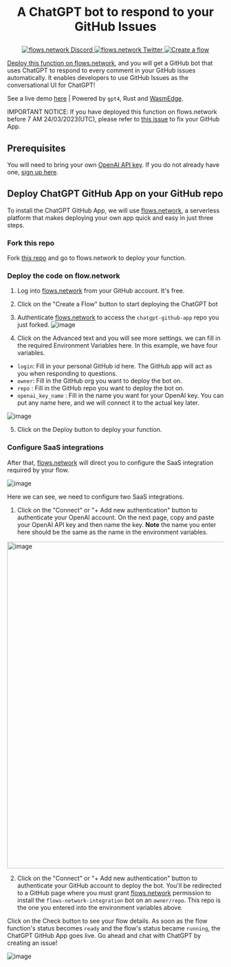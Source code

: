 # <p align="center">A ChatGPT bot to respond to your GitHub Issues</p>

<p align="center">
  <a href="https://discord.gg/ccZn9ZMfFf">
    <img src="https://img.shields.io/badge/chat-Discord-7289DA?logo=discord" alt="flows.network Discord">
  </a>
  <a href="https://twitter.com/flows_network">
    <img src="https://img.shields.io/badge/Twitter-1DA1F2?logo=twitter&amp;logoColor=white" alt="flows.network Twitter">
  </a>
   <a href="https://flows.network/flow/new">
    <img src="https://img.shields.io/website?up_message=deploy&url=https%3A%2F%2Fflows.network%2Fflow%2Fnew" alt="Create a flow">
  </a>
</p>

[Deploy this function on flows.network](#deploy-chatgpt-github-app-on-your-github-repo), and you will get a GitHub bot that uses ChatGPT to respond to every comment in your GitHub issues automatically. It enables developers to use GitHub Issues as the conversational UI for ChatGPT!

See a live demo [here](https://github.com/second-state/chat-with-chatgpt/) | Powered by `gpt4`, Rust and [WasmEdge](https://github.com/WasmEdge/WasmEdge).

IMPORTANT NOTICE: If you have deployed this function on flows.network before 7 AM 24/03/2023(UTC), please refer to [this issue](https://github.com/flows-network/chatgpt-github-app/issues/4) to fix your GitHub App.

## Prerequisites 

You will need to bring your own [OpenAI API key](https://openai.com/blog/openai-api). If you do not already have one, [sign up here](https://platform.openai.com/signup).

## Deploy ChatGPT GitHub App on your GitHub repo

To install the ChatGPT GitHub App, we will use [flows.network](https://flows.network/), a serverless platform that makes deploying your own app quick and easy in just three steps.

### Fork this repo

Fork [this repo](https://github.com/flows-network/chatgpt-github-app/) and go to flows.network to deploy your function. 

### Deploy the code on flow.network

1. Log into [flows.network](https://flows.network/) from your GitHub account. It's free.
2. Click on the "Create a Flow" button to start deploying the ChatGPT bot
3. Authenticate [flows.network](https://flows.network/) to access the `chatgpt-github-app` repo you just forked. 
![image](https://user-images.githubusercontent.com/45785633/226546523-93071359-b957-4653-a429-ab983ee9a078.png)

4. Click on the Advanced text and you will see more settings. we can fill in the required Environment Variables here. In this example, we have four variables. 
* `login`: Fill in your personal GitHub id here. The GitHub app will act as you when responding to questions. 
* `owner`: Fill in the GitHub org you want to deploy the bot on. 
* `repo` : Fill in the GitHub repo you want to deploy the bot on. 
* `openai_key_name` : Fill in the name you want for your OpenAI key. You can put any name here, and we will connect it to the actual key later.

![image](https://user-images.githubusercontent.com/45785633/227463828-9ea913a5-f0a0-46bd-8d4c-da439ee72a94.png)

5. Click on the Deploy button to deploy your function.

### Configure SaaS integrations

After that, [flows.network](https://flows.network/) will direct you to configure the SaaS integration required by your flow.

![image](https://user-images.githubusercontent.com/45785633/226547995-54927771-7782-484a-8c9c-908e91f99444.png)

Here we can see, we need to configure two SaaS integrations.

1. Click on the "Connect" or "+ Add new authentication" button to authenticate your OpenAI account. On the next page, copy and paste your OpenAI API key and then name the key. **Note** the name you enter here should be the same as the name in the environment variables.

<img width="758" alt="image" src="https://user-images.githubusercontent.com/45785633/222973214-ecd052dc-72c2-4711-90ec-db1ec9d5f24e.png">

2. Click on the "Connect" or "+ Add new authentication" button to authenticate your GitHub account to deploy the bot. You'll be redirected to a GitHub page where you must grant [flows.network](https://flows.network/) permission to install the `flows-network-integration` bot on an `owner/repo`. This repo is the one you entered into the environment variables above.

Click on the Check button to see your flow details. As soon as the flow function's status becomes `ready` and the flow's status became `running`, the ChatGPT GitHub App goes live. Go ahead and chat with ChatGPT by creating an issue!

![image](https://user-images.githubusercontent.com/45785633/226550405-67d0741c-6c78-42ef-87d1-b30bbd45a5a9.png)

